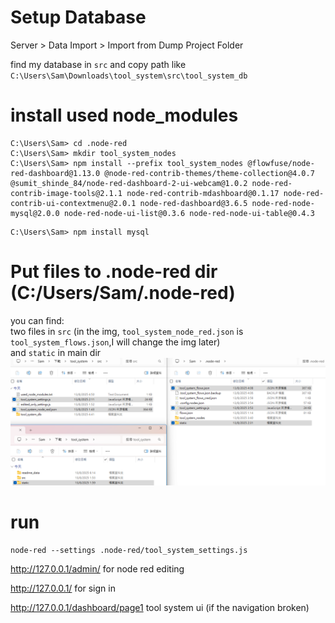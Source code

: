 # Setup Database
Server > Data Import > Import from Dump Project Folder



find my database in `src` and copy path like `C:\Users\Sam\Downloads\tool_system\src\tool_system_db`






# install used node_modules
```shell
C:\Users\Sam> cd .node-red
C:\Users\Sam> mkdir tool_system_nodes
C:\Users\Sam> npm install --prefix tool_system_nodes @flowfuse/node-red-dashboard@1.13.0 @node-red-contrib-themes/theme-collection@4.0.7 @sumit_shinde_84/node-red-dashboard-2-ui-webcam@1.0.2 node-red-contrib-image-tools@2.1.1 node-red-contrib-mdashboard@0.1.17 node-red-contrib-ui-contextmenu@2.0.1 node-red-dashboard@3.6.5 node-red-node-mysql@2.0.0 node-red-node-ui-list@0.3.6 node-red-node-ui-table@0.4.3
```
```shell
C:\Users\Sam> npm install mysql
```
# Put files to .node-red dir (C:/Users/Sam/.node-red)
you can find: <br>
two files in `src` (in the img, `tool_system_node_red.json` is `tool_system_flows.json`,I will change the img later)<br>
and `static` in main dir
<img src="readme_data/place_files_to_node_red_dir.png" alt=""/> 

# run
```shell
node-red --settings .node-red/tool_system_settings.js
```

http://127.0.0.1/admin/ for node red editing

http://127.0.0.1/ for sign in

http://127.0.0.1/dashboard/page1 tool system ui (if the navigation broken)

